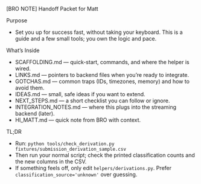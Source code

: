 [BRO NOTE] Handoff Packet for Matt

Purpose
- Set you up for success fast, without taking your keyboard. This is a guide and a few small tools; you own the logic and pace.

What’s Inside
- SCAFFOLDING.md — quick-start, commands, and where the helper is wired.
- LINKS.md — pointers to backend files when you’re ready to integrate.
- GOTCHAS.md — common traps (IDs, timezones, memory) and how to avoid them.
- IDEAS.md — small, safe ideas if you want to extend.
- NEXT_STEPS.md — a short checklist you can follow or ignore.
- INTEGRATION_NOTES.md — where this plugs into the streaming backend (later).
- HI_MATT.md — quick note from BRO with context.

TL;DR
- Run: `python tools/check_derivation.py fixtures/submission_derivation_sample.csv`
- Then run your normal script; check the printed classification counts and the new columns in the CSV.
- If something feels off, only edit `helpers/derivations.py`. Prefer `classification_source='unknown'` over guessing.

